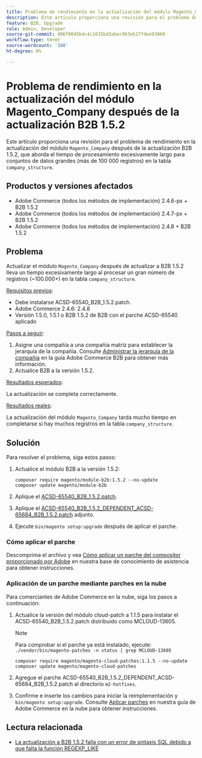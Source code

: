 ```yaml
---
title: Problema de rendimiento en la actualización del módulo Magento_Company después de la actualización B2B 1.5.2
description: Este artículo proporciona una revisión para el problema de rendimiento en la actualización del módulo Magento_Company después de la actualización B2B 1.5.2, que aborda el tiempo de procesamiento excesivamente largo para grandes conjuntos de datos en la tabla company_structure.
feature: B2B, Upgrade
role: Admin, Developer
source-git-commit: d06f0045b4c4c1615bd3abec963eb17fdee93860
workflow-type: tm+mt
source-wordcount: '388'
ht-degree: 0%

---
```


# Problema de rendimiento en la actualización del módulo Magento_Company después de la actualización B2B 1.5.2

Este artículo proporciona una revisión para el problema de rendimiento en la actualización del módulo `Magento_Company` después de la actualización B2B 1.5.2, que aborda el tiempo de procesamiento excesivamente largo para conjuntos de datos grandes (más de 100 000 registros) en la tabla `company_structure`.

## Productos y versiones afectados

* Adobe Commerce (todos los métodos de implementación) 2.4.6-px + B2B 1.5.2
* Adobe Commerce (todos los métodos de implementación) 2.4.7-px + B2B 1.5.2
* Adobe Commerce (todos los métodos de implementación) 2.4.8 + B2B 1.5.2

## Problema

Actualizar el módulo `Magento_Company` después de actualizar a B2B 1.5.2 lleva un tiempo excesivamente largo al procesar un gran número de registros (~100.000+) en la tabla `company_structure`.

<u>Requisitos previos</u>:

* Debe instalarse ACSD-65540_B2B_1.5.2.patch.
* Adobe Commerce 2.4.6: 2.4.8
* Versión 1.5.0, 1.5.1 o B2B 1.5.2 de B2B con el parche ACSD-65540 aplicado

<u>Pasos a seguir</u>:

1. Asigne una compañía a una compañía matriz para establecer la jerarquía de la compañía. Consulte [Administrar la jerarquía de la compañía](https://experienceleague.adobe.com/es/docs/commerce-admin/b2b/company-management/manage-company-hierarchy) en la guía Adobe Commerce B2B para obtener más información.
1. Actualice B2B a la versión 1.5.2.

<u>Resultados esperados</u>:

La actualización se completa correctamente.

<u>Resultados reales</u>:

La actualización del módulo `Magento_Company` tarda mucho tiempo en completarse si hay muchos registros en la tabla `company_structure`.

## Solución

Para resolver el problema, siga estos pasos:

1. Actualice el módulo B2B a la versión 1.5.2:

   ```
   composer require magento/module-b2b:1.5.2 --no-update
   composer update magento/module-b2b
   ```

1. Aplique el [ACSD-65540_B2B_1.5.2.patch](/help/troubleshooting/installation-and-upgrade/assets/ACSD-65540_B2B_1.5.2.zip).

1. Aplique el [ACSD-65540_B2B_1.5.2_DEPENDENT_ACSD-65684_B2B_1.5.2.patch](/help/troubleshooting/installation-and-upgrade/assets/ACSD-65540_B2B_1.5.2_DEPENDENT_ACSD-65684_B2B_1.5.2.patch.zip) adjunto.
1. Ejecute `bin/magento setup:upgrade` después de aplicar el parche.

### Cómo aplicar el parche

Descomprima el archivo y vea [Cómo aplicar un parche del compositor proporcionado por Adobe](https://experienceleague.adobe.com/es/docs/commerce-knowledge-base/kb/how-to/how-to-apply-a-composer-patch-provided-by-magento) en nuestra base de conocimiento de asistencia para obtener instrucciones.

### Aplicación de un parche mediante parches en la nube

Para comerciantes de Adobe Commerce en la nube, siga los pasos a continuación:

1. Actualice la versión del módulo cloud-patch a 1.1.5 para instalar el ACSD-65540_B2B_1.5.2.patch distribuido como MCLOUD-13605.

   >[!NOTE]
   >
   >Para comprobar si el parche ya está instalado, ejecute:
   > `./vendor/bin/magento-patches -n status | grep MCLOUD-13605`

   ```
   composer require magento/magento-cloud-patches:1.1.5 --no-update
   composer update magento/magento-cloud-patches
   ```

1. Agregue el parche ACSD-65540_B2B_1.5.2_DEPENDENT_ACSD-65684_B2B_1.5.2.patch al directorio `m2-hotfixes`.
1. Confirme e inserte los cambios para iniciar la reimplementación y `bin/magento setup:upgrade`. Consulte [Aplicar parches](https://experienceleague.adobe.com/es/docs/commerce-on-cloud/user-guide/develop/upgrade/apply-patches) en nuestra guía de Adobe Commerce en la nube para obtener instrucciones.

## Lectura relacionada

* [La actualización a B2B 1.5.2 falla con un error de sintaxis SQL debido a que falta la función REGEXP_LIKE](https://experienceleague.adobe.com/es/docs/commerce-knowledge-base/kb/troubleshooting/installation-and-upgrade/sql-syntax-error-due-to-missing-regexp-like-function)
